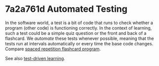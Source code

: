 # 7a2a761d Automated Testing

In the software world, a test is a bit of code that runs to check whether a program (other code) is functioning correctly. In the context of learning, such a test could be a simple quiz question or the front and back of a flashcard. We _automate_ these tests whenever possible, meaning that the tests run at intervals automatically or every time the base code changes. Compare [spaced repetition flashcard program](7df7859d_spaced_repetition_flashcard_program.md).


See also [test-driven learning](233864f3_test_driven_learning.md).